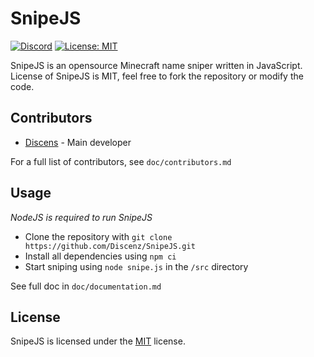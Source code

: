 # SnipeJS

[![Discord](https://img.shields.io/badge/chat-on%20discord-brightgreen.svg)](https://discord.gg/94MgDaP)
[![License: MIT](https://img.shields.io/badge/License-MIT-yellow.svg)](https://opensource.org/licenses/MIT)

SnipeJS is an opensource Minecraft name sniper written in JavaScript. License of SnipeJS is MIT, feel free to fork the repository or modify the code.

## Contributors

* [Discens](https://github.com/Discenz) - Main developer

For a full list of contributors, see `doc/contributors.md`

## Usage

*NodeJS is required to run SnipeJS*

* Clone the repository with `git clone https://github.com/Discenz/SnipeJS.git`
* Install all dependencies using `npm ci`
* Start sniping using `node snipe.js` in the `/src` directory

See full doc in `doc/documentation.md`

## License
SnipeJS is licensed under the [MIT](LICENSE) license.
